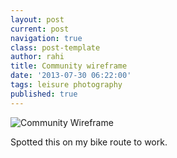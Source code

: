 ```yaml
---
layout: post
current: post
navigation: true
class: post-template
author: rahi
title: Community wireframe
date: '2013-07-30 06:22:00'
tags: leisure photography
published: true
---
```


![Community Wireframe](https://i.imgur.com/zD7Blfx.jpg)

Spotted this on my bike route to work.
